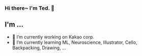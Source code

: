 ### Hi there~ I'm Ted. 👋

## I'm ...

- 🔭 I’m currently working on Kakao corp.
- 🌱 I’m currently learning ML, Neuroscience, Illustrator, Cello, Backpacking, Drawing, ...
